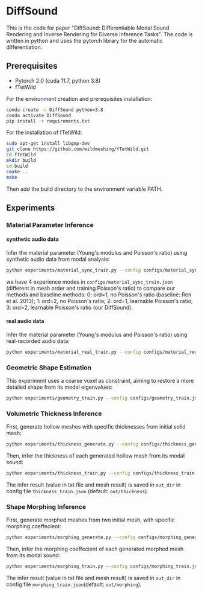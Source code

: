 # DiffSound
This is the code for paper "DiffSound: Differentiable Modal Sound Rendering and Inverse Rendering for Diverse Inference Tasks".
The code is written in python and uses the pytorch library for the automatic differentiation. 

## Prerequisites
- Pytorch 2.0 (cuda 11.7, python 3.8)
- fTetWild 

For the environment creation and prerequisites installation:
```bash
conda create -n DiffSound python=3.8
conda activate DiffSound
pip install -r requirements.txt
```


For the installation of fTetWild:
```bash
sudo apt-get install libgmp-dev
git clone https://github.com/wildmeshing/fTetWild.git
cd fTetWild
mkdir build
cd build
cmake ..
make
```
Then add the build directory to the environment variable PATH.

## Experiments
### Material Parameter Inference
#### synthetic audio data
Infer the material parameter (Young's modulus and Poisson's ratio) using synthetic audio data from modal analysis:
```bash
python experiments/material_sync_train.py --config configs/material_sync_train.json
```
we have 4 experience modes in ```configs/material_sync_train.json``` (different in mesh order and training Poisson's ratio) to compare our methods and baseline methods:
0: ord=1, no Poisson's ratio (baseline: Ren et al. 2013); 
1: ord=2, no Poisson's ratio; 
2: ord=1, learnable Poisson's ratio; 
3: ord=2, learnable Poisson's ratio (our DiffSound).

#### real audio data
Infer the material parameter (Young's modulus and Poisson's ratio) using real-recorded audio data:
```bash
python experiments/material_real_train.py --config configs/material_real_train.json
```

### Geometric Shape Estimation
This experiment uses a coarse voxel as constraint, aiming to restore a more detailed shape from its modal eigenvalues:
```bash
python experiments/geometry_train.py --config configs/geometry_train.json
```

### Volumetric Thickness Inference
First, generate hollow meshes with specific thicknesses from initial solid mesh:
```bash
python experiments/thickness_generate.py --config configs/thickness_generate.json
```
Then, infer the thickness of each generated hollow mesh from its modal sound:
```bash
python experiments/thickness_train.py --config configs/thickness_train.json
```
The infer result (value in txt file and mesh result) is saved in ```out_dir``` in config file ```thickness_train.json``` (default: ```out/thickness```).

### Shape Morphing Inference
First, generate morphed meshes from two initial mesh, with specific morphing coeffecient:
```bash
python experiments/morphing_generate.py --config configs/morphing_generate.json
```
Then, infer the morphing coeffecient of each generated morphed mesh from its modal sound:
```bash
python experiments/morphing_train.py --config configs/morphing_train.json
```
The infer result (value in txt file and mesh result) is saved in ```out_dir``` in config file ```morphing_train.json```(default: ```out/morphing```).


